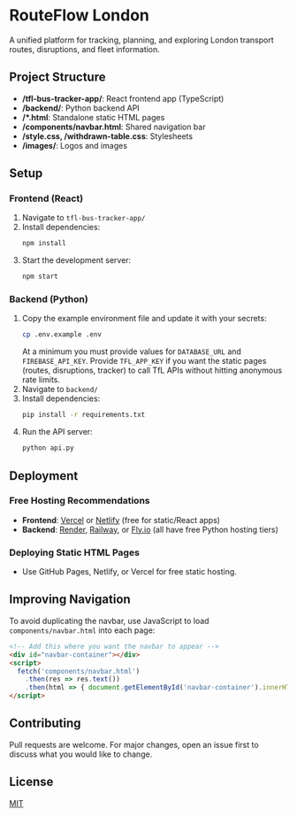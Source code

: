# RouteFlow London

A unified platform for tracking, planning, and exploring London transport routes, disruptions, and fleet information.

## Project Structure

- **/tfl-bus-tracker-app/**: React frontend app (TypeScript)
- **/backend/**: Python backend API
- **/*.html**: Standalone static HTML pages
- **/components/navbar.html**: Shared navigation bar
- **/style.css, /withdrawn-table.css**: Stylesheets
- **/images/**: Logos and images

## Setup

### Frontend (React)
1. Navigate to `tfl-bus-tracker-app/`
2. Install dependencies:
   ```sh
   npm install
   ```
3. Start the development server:
   ```sh
   npm start
   ```

### Backend (Python)
1. Copy the example environment file and update it with your secrets:
   ```sh
   cp .env.example .env
   ```
   At a minimum you must provide values for `DATABASE_URL` and `FIREBASE_API_KEY`.
   Provide `TFL_APP_KEY` if you want the static pages (routes, disruptions, tracker)
   to call TfL APIs without hitting anonymous rate limits.
2. Navigate to `backend/`
3. Install dependencies:
   ```sh
   pip install -r requirements.txt
   ```
4. Run the API server:
   ```sh
   python api.py
   ```

## Deployment

### Free Hosting Recommendations
- **Frontend**: [Vercel](https://vercel.com/) or [Netlify](https://netlify.com/) (free for static/React apps)
- **Backend**: [Render](https://render.com/), [Railway](https://railway.app/), or [Fly.io](https://fly.io/) (all have free Python hosting tiers)

### Deploying Static HTML Pages
- Use GitHub Pages, Netlify, or Vercel for free static hosting.

## Improving Navigation
To avoid duplicating the navbar, use JavaScript to load `components/navbar.html` into each page:

```html
<!-- Add this where you want the navbar to appear -->
<div id="navbar-container"></div>
<script>
  fetch('components/navbar.html')
    .then(res => res.text())
    .then(html => { document.getElementById('navbar-container').innerHTML = html; });
</script>
```

## Contributing
Pull requests are welcome. For major changes, open an issue first to discuss what you would like to change.

## License
[MIT](LICENSE)
